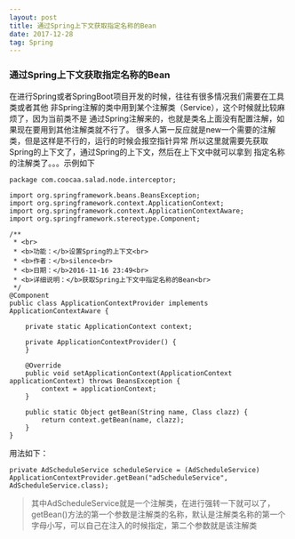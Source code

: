 ```yaml
---
layout: post
title: 通过Spring上下文获取指定名称的Bean
date: 2017-12-28
tag: Spring
---
```


### 通过Spring上下文获取指定名称的Bean

在进行Spring或者SpringBoot项目开发的时候，往往有很多情况我们需要在工具类或者其他
非Spring注解的类中用到某个注解类（Service），这个时候就比较麻烦了，因为当前类不是
通过Spring注解来的，也就是类名上面没有配置注解，如果现在要用到其他注解类就不行了。
很多人第一反应就是new一个需要的注解类，但是这样是不行的，运行的时候会报空指针异常
所以这里就需要先获取Spring的上下文了，通过Spring的上下文，然后在上下文中就可以拿到
指定名称的注解类了。。。示例如下

```
package com.coocaa.salad.node.interceptor;

import org.springframework.beans.BeansException;
import org.springframework.context.ApplicationContext;
import org.springframework.context.ApplicationContextAware;
import org.springframework.stereotype.Component;

/**
 * <br>
 * <b>功能：</b>设置Spring的上下文<br>
 * <b>作者：</b>silence<br>
 * <b>日期：</b>2016-11-16 23:49<br>
 * <b>详细说明：</b>获取Spring上下文中指定名称的Bean<br>
 */
@Component
public class ApplicationContextProvider implements ApplicationContextAware {

    private static ApplicationContext context;

    private ApplicationContextProvider() {
    }

    @Override
    public void setApplicationContext(ApplicationContext applicationContext) throws BeansException {
        context = applicationContext;
    }

    public static Object getBean(String name, Class clazz) {
        return context.getBean(name, clazz);
    }
}

```

用法如下：

```
private AdScheduleService scheduleService = (AdScheduleService) ApplicationContextProvider.getBean("adScheduleService", AdScheduleService.class);
```

> 其中AdScheduleService就是一个注解类，在进行强转一下就可以了，getBean()方法的第一个参数是注解类的名称，默认是注解类名称的第一个字母小写，可以自己在注入的时候指定，第二个参数就是该注解类
